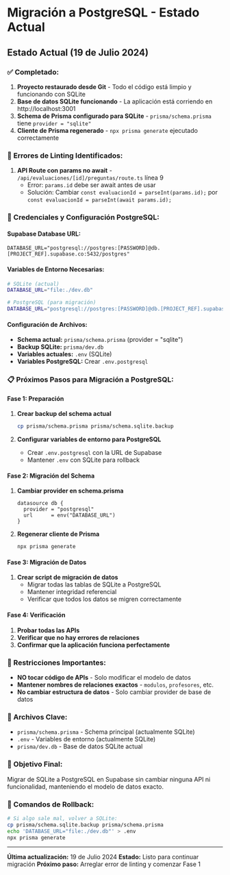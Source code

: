 # Migración a PostgreSQL - Estado Actual

## Estado Actual (19 de Julio 2024)

### ✅ Completado:
1. **Proyecto restaurado desde Git** - Todo el código está limpio y funcionando con SQLite
2. **Base de datos SQLite funcionando** - La aplicación está corriendo en http://localhost:3001
3. **Schema de Prisma configurado para SQLite** - `prisma/schema.prisma` tiene `provider = "sqlite"`
4. **Cliente de Prisma regenerado** - `npx prisma generate` ejecutado correctamente

### 🔧 Errores de Linting Identificados:
1. **API Route con params no await** - `/api/evaluaciones/[id]/preguntas/route.ts` línea 9
   - Error: `params.id` debe ser await antes de usar
   - Solución: Cambiar `const evaluacionId = parseInt(params.id);` por `const evaluacionId = parseInt(await params.id);`

### 🔑 Credenciales y Configuración PostgreSQL:

#### Supabase Database URL:
```
DATABASE_URL="postgresql://postgres:[PASSWORD]@db.[PROJECT_REF].supabase.co:5432/postgres"
```

#### Variables de Entorno Necesarias:
```bash
# SQLite (actual)
DATABASE_URL="file:./dev.db"

# PostgreSQL (para migración)
DATABASE_URL="postgresql://postgres:[PASSWORD]@db.[PROJECT_REF].supabase.co:5432/postgres"
```

#### Configuración de Archivos:
- **Schema actual:** `prisma/schema.prisma` (provider = "sqlite")
- **Backup SQLite:** `prisma/dev.db`
- **Variables actuales:** `.env` (SQLite)
- **Variables PostgreSQL:** Crear `.env.postgresql`

### 📋 Próximos Pasos para Migración a PostgreSQL:

#### Fase 1: Preparación
1. **Crear backup del schema actual**
   ```bash
   cp prisma/schema.prisma prisma/schema.sqlite.backup
   ```

2. **Configurar variables de entorno para PostgreSQL**
   - Crear `.env.postgresql` con la URL de Supabase
   - Mantener `.env` con SQLite para rollback

#### Fase 2: Migración del Schema
1. **Cambiar provider en schema.prisma**
   ```prisma
   datasource db {
     provider = "postgresql"
     url      = env("DATABASE_URL")
   }
   ```

2. **Regenerar cliente de Prisma**
   ```bash
   npx prisma generate
   ```

#### Fase 3: Migración de Datos
1. **Crear script de migración de datos**
   - Migrar todas las tablas de SQLite a PostgreSQL
   - Mantener integridad referencial
   - Verificar que todos los datos se migren correctamente

#### Fase 4: Verificación
1. **Probar todas las APIs**
2. **Verificar que no hay errores de relaciones**
3. **Confirmar que la aplicación funciona perfectamente**

### 🚨 Restricciones Importantes:
- **NO tocar código de APIs** - Solo modificar el modelo de datos
- **Mantener nombres de relaciones exactos** - `modulos`, `profesores`, etc.
- **No cambiar estructura de datos** - Solo cambiar provider de base de datos

### 📁 Archivos Clave:
- `prisma/schema.prisma` - Schema principal (actualmente SQLite)
- `.env` - Variables de entorno (actualmente SQLite)
- `prisma/dev.db` - Base de datos SQLite actual

### 🎯 Objetivo Final:
Migrar de SQLite a PostgreSQL en Supabase sin cambiar ninguna API ni funcionalidad, manteniendo el modelo de datos exacto.

### 🔄 Comandos de Rollback:
```bash
# Si algo sale mal, volver a SQLite:
cp prisma/schema.sqlite.backup prisma/schema.prisma
echo 'DATABASE_URL="file:./dev.db"' > .env
npx prisma generate
```

---
**Última actualización:** 19 de Julio 2024
**Estado:** Listo para continuar migración
**Próximo paso:** Arreglar error de linting y comenzar Fase 1 